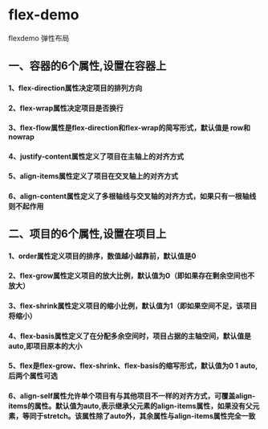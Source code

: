 # flex-demo
flexdemo 弹性布局
<h2>一、容器的6个属性,设置在容器上</h2>
			<section>
				<h4>1、flex-direction属性决定项目的排列方向</h4>
				<h4>2、flex-wrap属性决定项目是否换行</h4>
				<h4>3、flex-flow属性是flex-direction和flex-wrap的简写形式，默认值是 row和nowrap</h4>
				<h4>4、justify-content属性定义了项目在主轴上的对齐方式</h4>
				<h4>5、align-items属性定义了项目在交叉轴上的对齐方式</h4>
				<h4>6、align-content属性定义了多根轴线与交叉轴的对齐方式，如果只有一根轴线则不起作用</h4>
			</section>
<h2>二、项目的6个属性,设置在项目上</h2>
			<section>
				<h4>1、order属性定义项目的排序，数值越小越靠前，默认值是0</h4>
				<h4>2、flex-grow属性定义项目的放大比例，默认值为0（即如果存在剩余空间也不放大）</h4>
				<h4>3、flex-shrink属性定义项目的缩小比例，默认值为1（即如果空间不足，该项目将缩小）</h4>
				<h4>4、flex-basis属性定义了在分配多余空间时，项目占据的主轴空间，默认值是auto,即项目原本的大小</h4>
				<h4>5、flex是flex-grow、flex-shrink、flex-basis的缩写形式，默认值为0 1 auto,后两个属性可选</h4>
				<h4>6、align-self属性允许单个项目有与其他项目不一样的对齐方式，可覆盖align-items的属性。默认值为auto,表示继承父元素的align-items属性，如果没有父元素，等同于stretch。该属性除了auto外，其余属性与align-items属性完全一致</h4>
				</section>
